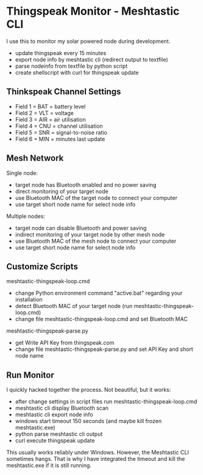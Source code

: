 # Thingspeak Monitor - Meshtastic CLI

I use this to monitor my solar powered node during development.

* update thingspeak every 15 minutes
* export node info by meshtastic cli (redirect output to textfile)
* parse nodeinfo from textfile by python script
* create shellscript with curl for thingspeak update

## Thinkspeak Channel Settings

* Field 1 = BAT = battery level
* Field 2 = VLT = voltage
* Field 3 = AIR = air utilisation
* Field 4 = CNU = channel utilisation
* Field 5 = SNR = signal-to-noise ratio
* Field 6 = MIN = minutes last update

## Mesh Network

Single node:

* target node has Bluetooth enabled and no power saving
* direct monitoring of your target node
* use Bluetooth MAC of the target node to connect your computer
* use target short node name for select node info 

Multiple nodes:

* target node can disable Bluetooth and power saving
* indirect monitoring of your target node by other mesh node
* use Bluetooth MAC of the mesh node to connect your computer
* use target short node name for select node info 

## Customize Scripts

meshtastic-thingspeak-loop.cmd

* change Python environment command "active.bat" regarding your installation
* detect Bluetooth MAC of your target node (run meshtastic-thingspeak-loop.cmd)
* change file meshtastic-thingspeak-loop.cmd and set Bluetooth MAC

meshtastic-thingspeak-parse.py

* get Write API Key from thingspeak.com
* change file meshtastic-thingspeak-parse.py and set API Key and short node name

## Run Monitor

I quickly hacked together the process. Not beautiful, but it works:

* after change settings in script files run meshtastic-thingspeak-loop.cmd
* meshtastic cli display Bluetooth scan
* meshtastic cli export node info
* windows start timeout 150 seconds (and maybe kill frozen meshtastic.exe)
* python parse meshtastic cli output
* curl execute thingspeak update

This usually works reliably under Windows. However, the Meshtastic CLI sometimes hangs. That is why I have integrated the timeout and kill the meshtastic.exe if it is still running.
